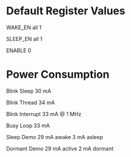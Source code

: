 # Default Register Values
WAKE_EN all 1

SLEEP_EN all 1

ENABLE 0

# Power Consumption
Blink Sleep
30 mA

Blink Thread
34 mA

Blink Interrupt
33 mA @ 1 MHz

Busy Loop
33 mA

Sleep Demo
29 mA awake
3 mA asleep

Dormant Demo
29 mA active
2 mA dormant